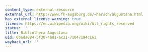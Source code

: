 ```yaml
---
content_type: external-resource
external_url: http://www.fh-augsburg.de/~harsch/augustana.html
has_external_license_warning: true
license: https://en.wikipedia.org/wiki/All_rights_reserved
status: ''
title: Bibliotheca Augustana
uid: 0b6da084-5f30-4bd1-ac21-71047194c161
wayback_url: ''
---
```


